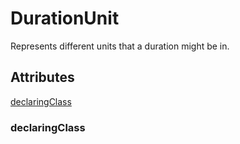# DurationUnit

Represents different units that a duration might be in.

## Attributes

[declaringClass](#declaringclass)


### declaringClass
